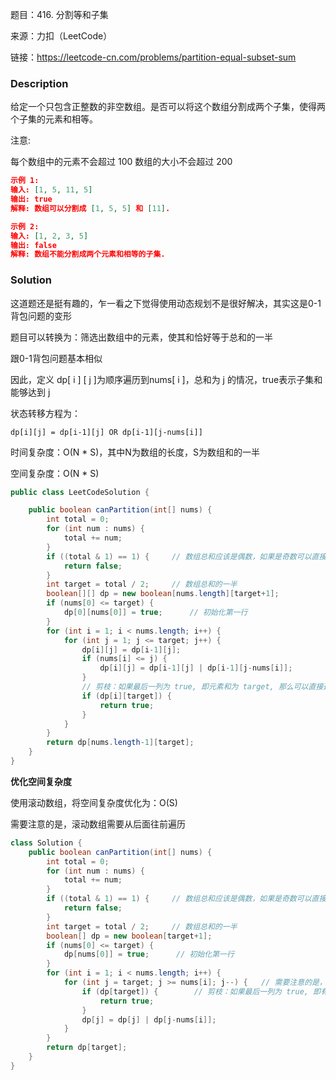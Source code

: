 题目：416. 分割等和子集

来源：力扣（LeetCode） 

链接：https://leetcode-cn.com/problems/partition-equal-subset-sum

### Description

给定一个只包含正整数的非空数组。是否可以将这个数组分割成两个子集，使得两个子集的元素和相等。

注意:

每个数组中的元素不会超过 100
数组的大小不会超过 200

```json
示例 1:
输入: [1, 5, 11, 5]
输出: true
解释: 数组可以分割成 [1, 5, 5] 和 [11].

示例 2:
输入: [1, 2, 3, 5]
输出: false
解释: 数组不能分割成两个元素和相等的子集.
```

### Solution

这道题还是挺有趣的，乍一看之下觉得使用动态规划不是很好解决，其实这是0-1背包问题的变形

题目可以转换为：筛选出数组中的元素，使其和恰好等于总和的一半

跟0-1背包问题基本相似

因此，定义 dp[ i ] [ j ]为顺序遍历到nums[ i ]，总和为 j 的情况，true表示子集和能够达到 j

状态转移方程为：

```
dp[i][j] = dp[i-1][j] OR dp[i-1][j-nums[i]]
```

时间复杂度：O(N * S)，其中N为数组的长度，S为数组和的一半

空间复杂度：O(N * S)

```java
public class LeetCodeSolution {

    public boolean canPartition(int[] nums) {
        int total = 0;
        for (int num : nums) {
            total += num;
        }
        if ((total & 1) == 1) {     // 数组总和应该是偶数，如果是奇数可以直接返回false
            return false;
        }
        int target = total / 2;     // 数组总和的一半
        boolean[][] dp = new boolean[nums.length][target+1];
        if (nums[0] <= target) {
            dp[0][nums[0]] = true;      // 初始化第一行
        }
        for (int i = 1; i < nums.length; i++) {
            for (int j = 1; j <= target; j++) {
                dp[i][j] = dp[i-1][j];     
                if (nums[i] <= j) {
                    dp[i][j] = dp[i-1][j] | dp[i-1][j-nums[i]];
                }
                // 剪枝：如果最后一列为 true, 即元素和为 target, 那么可以直接返回 true
                if (dp[i][target]) {        
                    return true;
                }
            }
        }
        return dp[nums.length-1][target];
    }
}
```

**优化空间复杂度**

使用滚动数组，将空间复杂度优化为：O(S)

需要注意的是，滚动数组需要从后面往前遍历

```java
class Solution {
    public boolean canPartition(int[] nums) {
        int total = 0;
        for (int num : nums) {
            total += num;
        }
        if ((total & 1) == 1) {     // 数组总和应该是偶数，如果是奇数可以直接返回false
            return false;
        }
        int target = total / 2;     // 数组总和的一半
        boolean[] dp = new boolean[target+1];
        if (nums[0] <= target) {
            dp[nums[0]] = true;      // 初始化第一行
        }
        for (int i = 1; i < nums.length; i++) {
            for (int j = target; j >= nums[i]; j--) {   // 需要注意的是，滚动数组需要从后面往前遍历
                if (dp[target]) {        // 剪枝：如果最后一列为 true, 即有数组和为 target, 那么可以直接返回 true
                    return true;
                }
                dp[j] = dp[j] | dp[j-nums[i]];
            }
        }
        return dp[target];
    }
}
```

